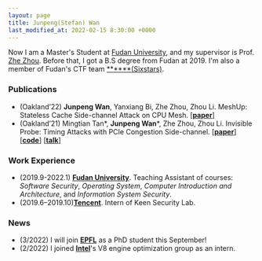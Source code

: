 ```yaml
---
layout: page
title: Junpeng(Stefan) Wan
last_modified_at: 2022-02-15 8:30:00 +0000
---
```


Now I am a Master's Student at [Fudan University](https://www.fudan.edu.cn/en/), and my supervisor is Prof. [Zhe Zhou](https://cs.fudan.edu.cn/0b/f1/c24865a265201/page.htm).
Before that, I got a B.S degree from Fudan at 2019. I'm also a member of Fudan's CTF team [\*\*\*\*\*\*(Sixstars)](https://github.com/sixstars).

### Publications
+ (Oakland’22) **Junpeng Wan**, Yanxiang Bi, Zhe Zhou, Zhou Li. MeshUp: Stateless Cache Side-channel Attack on CPU Mesh. [[**paper**]](/files/MeshUp.pdf) 
+ (Oakland’21) Mingtian Tan\*, **Junpeng Wan**\*, Zhe Zhou, Zhou Li. Invisible Probe: Timing Attacks with PCIe Congestion Side-channel. [[**paper**]](/files/InvisibleProbe.pdf) [[**code**]](https://github.com/stefan1wan/InvisibleProbe) [[**talk**]](https://www.youtube.com/watch?v=acmecpVLBKk)

### Work Experience
+ (2019.9-2022.1) [**Fudan University**](https://www.fudan.edu.cn/en/). Teaching Assistant of courses: *Software Security*, *Operating System*, *Computer Introduction and Architecture*, and *Information System Security*.
+ (2019.6–2019.10)[**Tencent**](https://www.tencent.com/en-us/). Intern of Keen Security Lab. 
<!-- + (Intel) Intern of SSE-WPE-JS Optimization department.
<span style="color: skyblue;">
*start from 2022.2*</span> -->

<!-- ### Awards
+  -->

<!-- 
+ (Students Services) Guanghua Company at Fudan University [2015.10-2019.1] -->
### News
+ (3/2022) I will join [**EPFL**](https://www.epfl.ch/en/) as a PhD student this September!
+ (2/2022) I joined [**Intel**](https://www.intel.com/content/www/us/en/homepage.html)'s V8 engine optimization group as an intern. 
